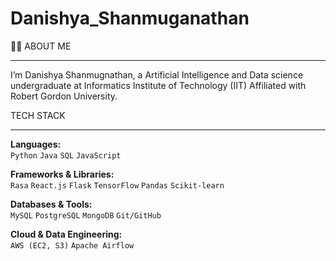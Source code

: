 # Danishya_Shanmuganathan

 
👩‍🦱 ABOUT ME
_____________________________________________________________________________________________________________________________________________________________________
I’m Danishya Shanmugnathan, a Artificial Intelligence and Data science undergraduate at Informatics Institute of Technology (IIT) Affiliated with Robert Gordon University.  

TECH STACK
_____________________________________________________________________________________________________________________________________________________________________

**Languages:**  
`Python` `Java` `SQL` `JavaScript`  

**Frameworks & Libraries:**  
`Rasa` `React.js` `Flask` `TensorFlow` `Pandas` `Scikit-learn`  

**Databases & Tools:**  
`MySQL` `PostgreSQL` `MongoDB` `Git/GitHub` 

**Cloud & Data Engineering:**  
`AWS (EC2, S3)` `Apache Airflow` 
